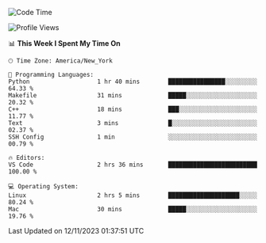 <!--START_SECTION:waka-->
![Code Time](http://img.shields.io/badge/Code%20Time-597%20hrs%2018%20mins-blue)

![Profile Views](http://img.shields.io/badge/Profile%20Views-0-blue)

📊 **This Week I Spent My Time On** 

```text
🕑︎ Time Zone: America/New_York

💬 Programming Languages: 
Python                   1 hr 40 mins        ████████████████░░░░░░░░░   64.33 % 
Makefile                 31 mins             █████░░░░░░░░░░░░░░░░░░░░   20.32 % 
C++                      18 mins             ███░░░░░░░░░░░░░░░░░░░░░░   11.77 % 
Text                     3 mins              █░░░░░░░░░░░░░░░░░░░░░░░░   02.37 % 
SSH Config               1 min               ░░░░░░░░░░░░░░░░░░░░░░░░░   00.79 % 

🔥 Editors: 
VS Code                  2 hrs 36 mins       █████████████████████████   100.00 % 

💻 Operating System: 
Linux                    2 hrs 5 mins        ████████████████████░░░░░   80.24 % 
Mac                      30 mins             █████░░░░░░░░░░░░░░░░░░░░   19.76 % 
```


 Last Updated on 12/11/2023 01:37:51 UTC
<!--END_SECTION:waka-->
